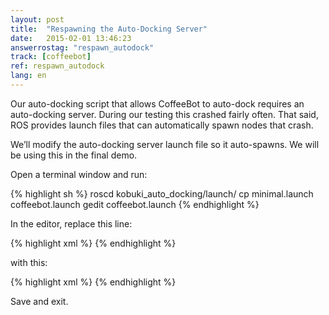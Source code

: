 ```yaml
---
layout: post
title:  "Respawning the Auto-Docking Server"
date:   2015-02-01 13:46:23
answerrostag: "respawn_autodock"
track: [coffeebot]
ref: respawn_autodock
lang: en
---
```


Our auto-docking script that allows CoffeeBot to auto-dock requires an auto-docking server. During our testing this crashed fairly often. That said, ROS provides launch files that can automatically spawn nodes that crash.

We’ll modify the auto-docking server launch file so it auto-spawns. We will be using this in the final demo.

Open a terminal window and run:

{% highlight sh %}
roscd kobuki_auto_docking/launch/
cp minimal.launch coffeebot.launch
gedit coffeebot.launch
{% endhighlight %}

In the editor, replace this line:

{% highlight xml %}
<node pkg="nodelet" type="nodelet" name="dock_drive" args="load kobuki_auto_docking/AutoDockingNodelet mobile_base_nodelet_manager">
{% endhighlight %}

with this:

{% highlight xml %}
<node pkg="nodelet" type="nodelet" name="dock_drive" args="load kobuki_auto_docking/AutoDockingNodelet mobile_base_nodelet_manager" respawn="true">
{% endhighlight %}

Save and exit.
